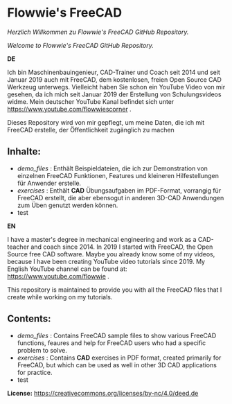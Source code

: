# Flowwie's FreeCAD
_Herzlich Willkommen zu Flowwie's FreeCAD GitHub Repository._

_Welcome to Flowwie's FreeCAD GitHub Repository._

**DE**

Ich bin Maschinenbauingenieur, CAD-Trainer und Coach seit 2014 und seit Januar 2019 auch mit FreeCAD, dem kostenlosen, freien Open Source CAD Werkzeug unterwegs. Vielleicht haben Sie schon ein YouTube Video von mir gesehen, da ich mich seit Januar 2019 der Erstellung von Schulungsvideos widme. Mein deutscher YouTube Kanal befindet sich unter https://www.youtube.com/flowwiescorner .

Dieses Repository wird von mir gepflegt, um meine Daten, die ich mit FreeCAD erstelle, der Öffentlichkeit zugänglich zu machen

## Inhalte:
- _demo_files_ : Enthält Beispieldateien, die ich zur Demonstration von einzelnen FreeCAD Funktionen, Features und kleineren Hilfestellungen für Anwender erstelle. 
- _exercises_ : Enthält **CAD** Übungsaufgaben im PDF-Format, vorrangig für FreeCAD erstellt, die aber ebensogut in anderen 3D-CAD Anwendungen zum Üben genutzt werden können.
- test

**EN**

I have a master's degree in mechanical engineering and work as a CAD-teacher and coach since 2014. In 2019 I started with FreeCAD, the Open Source free CAD software. Maybe you already know some of my videos, because I have been creating YouTube video tutorials since 2019. My English YouTube channel can be found at: https://www.youtube.com/flowwie .

This repository is maintained to provide you with all the FreeCAD files that I create while working on my tutorials.

## Contents:
- _demo_files_ : Contains FreeCAD sample files to show various FreeCAD functions, feaures and help for FreeCAD users who had a specific problem to solve.
- _exercises_ : Contains **CAD** exercises in PDF format, created primarily for FreeCAD, but which can be used as well in other 3D CAD applications for practice.
- test

**License:** https://creativecommons.org/licenses/by-nc/4.0/deed.de
